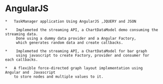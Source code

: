 AngularJS
=========

	* 	TaskManager application Using AngularJS ,JQUERY and JSON

	*	 Implemeted the streaming API, a ChartDataModel demo consuming the streaming data. 
		 Done using a dummy data provider and a Angular Factory, 
		 which generates random data and create callbacks.
	
	* 	 Implemeted the streaming API, a ChartDataModel for bar graph
		 using javascript to create Factory, provider and consumer for each callbacks.

	*	A flexible force-directed graph layout implementation using Angular and  Javascript
		to store nodes and multiple values to it.